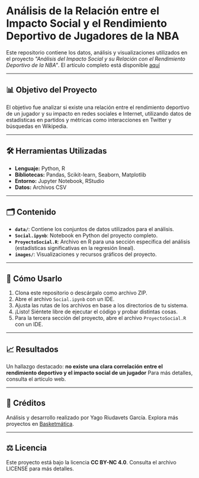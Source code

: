 # Análisis de la Relación entre el Impacto Social y el Rendimiento Deportivo de Jugadores de la NBA

Este repositorio contiene los datos, análisis y visualizaciones utilizados en el proyecto *"Análisis del Impacto Social y su Relación con el Rendimiento Deportivo de la NBA"*. El artículo completo está disponible [aquí](https://basketmatica.com/2024/08/14/analisis-del-impacto-social-y-su-relacion-con-el-rendimiento-deportivo-en-la-nba/)

---

## 📊 **Objetivo del Proyecto**

El objetivo fue analizar si existe una relación entre el rendimiento deportivo de un jugador y su impacto en redes sociales e Internet, utilizando datos de estadísticas en partidos y métricas como interacciones en Twitter y búsquedas en Wikipedia.

---

## 🛠️ **Herramientas Utilizadas**

- **Lenguaje:** Python, R
- **Bibliotecas:** Pandas, Scikit-learn, Seaborn, Matplotlib
- **Entorno:** Jupyter Notebook, RStudio
- **Datos:** Archivos CSV

---

## 🗂️ **Contenido**

- **`data/`**: Contiene los conjuntos de datos utilizados para el análisis.
- **`Social.ipynb`**: Notebook en Python del proyecto completo.
- **`ProyectoSocial.R`**: Archivo en R para una sección específica del análisis (estadísticas significativas en la regresión lineal).
- **`images/`**: Visualizaciones y recursos gráficos del proyecto.

---

## 🚀 **Cómo Usarlo**

1. Clona este repositorio o descárgalo como archivo ZIP.
2. Abre el archivo `Social.ipynb` con un IDE.
3. Ajusta las rutas de los archivos en base a los directorios de tu sistema.
4. ¡Listo! Siéntete libre de ejecutar el código y probar distintas cosas.
5. Para la tercera sección del proyecto, abre el archivo `ProyectoSocial.R` con un IDE.

---

## 📈 **Resultados**

Un hallazgo destacado: **no existe una clara correlación entre el rendimiento deportivo y el impacto social de un jugador** Para más detalles, consulta el artículo web.

---

## 📝 Créditos

Análisis y desarrollo realizado por Yago Riudavets García.
Explora más proyectos en [Basketmática](https://basketmatica.com).

---

## ⚖️ Licencia

Este proyecto está bajo la licencia **CC BY-NC 4.0**. Consulta el archivo LICENSE para más detalles.
